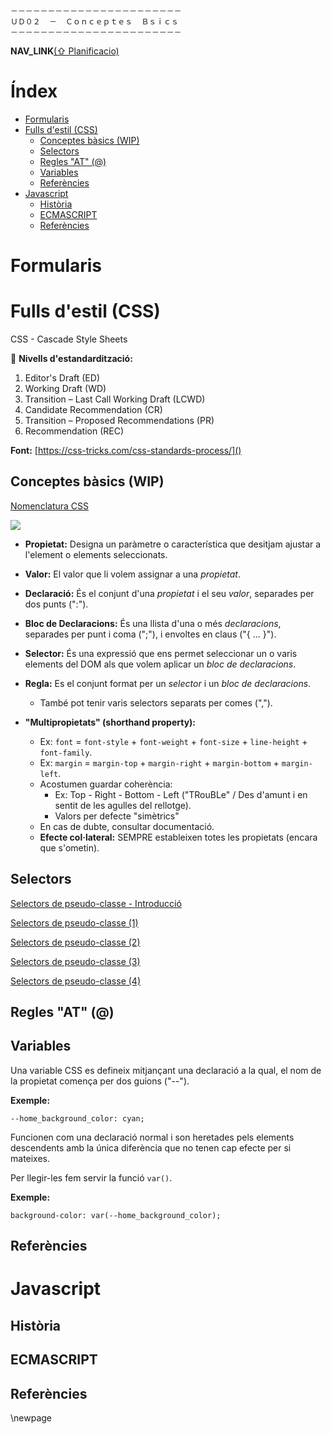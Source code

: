 
```
－－－－－－－－－－－－－－－－－－－－－－－
ＵＤ０２  －  Ｃｏｎｃｅｐｔｅｓ  Ｂｓｉｃｓ
－－－－－－－－－－－－－－－－－－－－－－－
```

__NAV_LINK__[(⇧ Planificacio)](./Planificacio.html)

Índex
=====


<!-- vim-markdown-toc GitLab -->

* [Formularis](#formularis)
* [Fulls d'estil (CSS)](#fulls-destil-css)
    * [Conceptes bàsics (WIP)](#conceptes-bàsics-wip)
    * [Selectors](#selectors)
    * [Regles "AT" (@)](#regles-at-)
    * [Variables](#variables)
    * [Referències](#referències)
* [Javascript](#javascript)
    * [Història](#història)
    * [ECMASCRIPT](#ecmascript)
    * [Referències](#referències-1)

<!-- vim-markdown-toc -->



Formularis
==========


Fulls d'estil (CSS)
===================

  CSS - Cascade Style Sheets


:pushpin: **Nivells d'estandardització:**

  1. Editor's Draft (ED)
  2. Working Draft (WD)
  3. Transition – Last Call Working Draft (LCWD)
  4. Candidate Recommendation (CR)
  5. Transition – Proposed Recommendations (PR)
  6. Recommendation (REC)

**Font:** [https://css-tricks.com/css-standards-process/]()


Conceptes bàsics (WIP)
----------------------

[Nomenclatura CSS](/setslide/nomenclatura_css)

![](__FIGURES_PATH__/NomenclaturaCSS_medium.png)


  * **Propietat:** Designa un paràmetre o característica que desitjam ajustar a
    l'element o elements seleccionats.

  * **Valor:** El valor que li volem assignar a una *propietat*.

  * **Declaració:** És el conjunt d'una *propietat* i el seu *valor*, separades
    per dos punts (":").

  * **Bloc de Declaracions:** És una llista d'una o més *declaracions*, separades
    per punt i coma (";"), i envoltes en claus ("{ ... }").

  * **Selector:** És una expressió que ens permet seleccionar un o varis
    elements del DOM als que volem aplicar un *bloc de declaracions*.

  * **Regla:** Es el conjunt format per un *selector* i un *bloc de declaracions*.
    - També pot tenir varis selectors separats per comes (",").

  * **"Multipropietats" (shorthand property):**
    - Ex: `font` = `font-style` + `font-weight` + `font-size` + `line-height` + `font-family`.
    - Ex: `margin` = `margin-top` + `margin-right` + `margin-bottom` + `margin-left`.
    - Acostumen guardar coherència:
      - Ex: Top - Right - Bottom - Left ("TRouBLe" / Des d'amunt i en sentit de
        les agulles del rellotge).
      - Valors per defecte "simètrics"
    - En cas de dubte, consultar documentació.
    - **Efecte col·lateral:** SEMPRE estableixen totes les propietats (encara que
      s'ometin).


Selectors
---------

[Selectors de pseudo-classe - Introducció](/setslide/pseudoclass_selectors_0)

[Selectors de pseudo-classe (1)](/setslide/pseudoclass_selectors_1)

[Selectors de pseudo-classe (2)](/setslide/pseudoclass_selectors_2)

[Selectors de pseudo-classe (3)](/setslide/pseudoclass_selectors_3)

[Selectors de pseudo-classe (4)](/setslide/pseudoclass_selectors_4)



Regles "AT" (@)
---------------



Variables
---------

Una variable CSS es defineix mitjançant una declaració a la qual, el nom de la
propietat comença per dos guions ("--").

**Exemple:**

```
--home_background_color: cyan;
```

Funcionen com una declaració normal i son heretades pels elements descendents
amb la única diferència que no tenen cap efecte per si mateixes.

Per llegir-les fem servir la funció `var()`.

**Exemple:**


```
background-color: var(--home_background_color);
```



Referències
-----------


Javascript
==========

Història
--------

ECMASCRIPT
----------

Referències
-----------


\newpage


